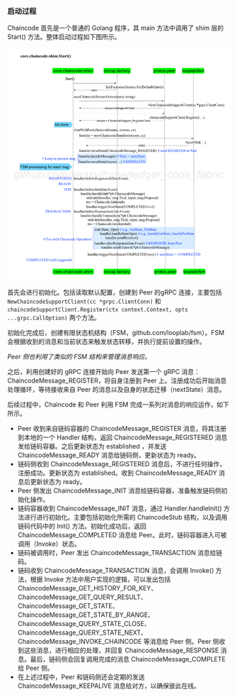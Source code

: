 ### 启动过程

Chaincode 首先是一个普通的 Golang 程序，其 main 方法中调用了 shim 层的 Start() 方法。整体启动过程如下图所示。

![ccstart](./chaincode_Start.png)

首先会进行初始化。包括读取默认配置，创建到 Peer 的gRPC 连接，主要包括 `NewChaincodeSupportClient(cc *grpc.ClientConn)` 和 `chaincodeSupportClient.Register(ctx context.Context, opts ...grpc.CallOption)` 两个方法。

初始化完成后，创建有限状态机结构（FSM，github.com/looplab/fsm）。FSM 会根据收到的消息和当前状态来触发状态转移，并执行提前设置的操作。

*Peer 侧也利用了类似的 FSM 结构来管理消息响应。*

之后，利用创建好的 gRPC 连接开始向 Peer 发送第一个 gRPC 消息：ChaincodeMessage_REGISTER，将自身注册到 Peer 上。注册成功后开始消息处理循环，等待接收来自 Peer 的消息以及自身的状态迁移（nextState）消息。

后续过程中，Chaincode 和 Peer 利用 FSM 完成一系列对消息的响应运作，如下所示。

- Peer 收到来自链码容器的 ChaincodeMessage_REGISTER 消息，将其注册到本地的一个 Handler 结构，返回 ChaincodeMessage_REGISTERED 消息发给链码容器。之后更新状态为 established ，并发送 ChaincodeMessage_READY 消息给链码侧，更新状态为 ready。
- 链码侧收到 ChaincodeMessage_REGISTERED 消息后，不进行任何操作，注册成功。更新状态为 established。收到 ChaincodeMessage_READY 消息后更新状态为 ready。
- Peer 侧发出 ChaincodeMessage_INIT 消息给链码容器，准备触发链码侧初始化操作。
- 链码容器收到 ChaincodeMessage_INIT 消息，通过 Handler.handleInit() 方法进行进行初始化。主要包括初始化所需的 ChaincodeStub 结构，以及调用链码代码中的 Init() 方法。初始化成功后，返回 ChaincodeMessage_COMPLETED 消息给 Peer。此时，链码容器进入可被调用（Invoke）状态。
- 链码被调用时，Peer 发出 ChaincodeMessage_TRANSACTION 消息给链码。
- 链码收到 ChaincodeMessage_TRANSACTION 消息，会调用 Invoke() 方法，根据 Invoke 方法中用户实现的逻辑，可以发出包括 ChaincodeMessage_GET_HISTORY_FOR_KEY、ChaincodeMessage_GET_QUERY_RESULT、ChaincodeMessage_GET_STATE、ChaincodeMessage_GET_STATE_BY_RANGE、ChaincodeMessage_QUERY_STATE_CLOSE、ChaincodeMessage_QUERY_STATE_NEXT、ChaincodeMessage_INVOKE_CHAINCODE 等消息给 Peer 侧。Peer 侧收到这些消息，进行相应的处理，并回复 ChaincodeMessage_RESPONSE 消息。最后，链码侧会回复调用完成的消息 ChaincodeMessage_COMPLETE 给 Peer 侧。
- 在上述过程中，Peer 和链码侧还会定期的发送 ChaincodeMessage_KEEPALIVE 消息给对方，以确保彼此在线。